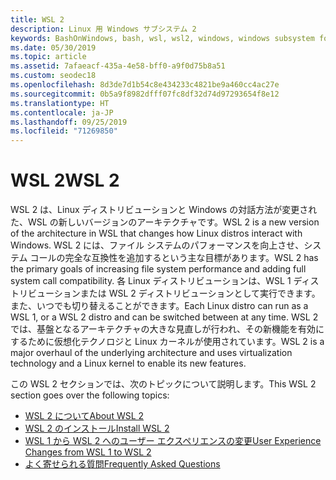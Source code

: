 ```yaml
---
title: WSL 2
description: Linux 用 Windows サブシステム 2
keywords: BashOnWindows, bash, wsl, wsl2, windows, windows subsystem for linux, windowssubsystem, ubuntu, debian, suse, windows 10, インストール
ms.date: 05/30/2019
ms.topic: article
ms.assetid: 7afaeacf-435a-4e58-bff0-a9f0d75b8a51
ms.custom: seodec18
ms.openlocfilehash: 8d3de7d1b54c8e434233c4821be9a460cc4ac27e
ms.sourcegitcommit: 0b5a9f8982dfff07fc8df32d74d97293654f8e12
ms.translationtype: HT
ms.contentlocale: ja-JP
ms.lasthandoff: 09/25/2019
ms.locfileid: "71269850"
---
```

# <a name="wsl-2"></a><span data-ttu-id="75681-104">WSL 2</span><span class="sxs-lookup"><span data-stu-id="75681-104">WSL 2</span></span>

<span data-ttu-id="75681-105">WSL 2 は、Linux ディストリビューションと Windows の対話方法が変更された、WSL の新しいバージョンのアーキテクチャです。</span><span class="sxs-lookup"><span data-stu-id="75681-105">WSL 2 is a new version of the architecture in WSL that changes how Linux distros interact with Windows.</span></span> <span data-ttu-id="75681-106">WSL 2 には、ファイル システムのパフォーマンスを向上させ、システム コールの完全な互換性を追加するという主な目標があります。</span><span class="sxs-lookup"><span data-stu-id="75681-106">WSL 2 has the primary goals of increasing file system performance and adding full system call compatibility.</span></span> <span data-ttu-id="75681-107">各 Linux ディストリビューションは、WSL 1 ディストリビューションまたは WSL 2 ディストリビューションとして実行できます。また、いつでも切り替えることができます。</span><span class="sxs-lookup"><span data-stu-id="75681-107">Each Linux distro can run as a WSL 1, or a WSL 2 distro and can be switched between at any time.</span></span> <span data-ttu-id="75681-108">WSL 2 では、基盤となるアーキテクチャの大きな見直しが行われ、その新機能を有効にするために仮想化テクノロジと Linux カーネルが使用されています。</span><span class="sxs-lookup"><span data-stu-id="75681-108">WSL 2 is a major overhaul of the underlying architecture and uses virtualization technology and a Linux kernel to enable its new features.</span></span>

<span data-ttu-id="75681-109">この WSL 2 セクションでは、次のトピックについて説明します。</span><span class="sxs-lookup"><span data-stu-id="75681-109">This WSL 2 section goes over the following topics:</span></span>

* [<span data-ttu-id="75681-110">WSL 2 について</span><span class="sxs-lookup"><span data-stu-id="75681-110">About WSL 2</span></span>](./wsl2-about.md)
* [<span data-ttu-id="75681-111">WSL 2 のインストール</span><span class="sxs-lookup"><span data-stu-id="75681-111">Install WSL 2</span></span>](./wsl2-install.md)
* [<span data-ttu-id="75681-112">WSL 1 から WSL 2 へのユーザー エクスペリエンスの変更</span><span class="sxs-lookup"><span data-stu-id="75681-112">User Experience Changes from WSL 1 to WSL 2</span></span>](./wsl2-ux-changes.md)
* [<span data-ttu-id="75681-113">よく寄せられる質問</span><span class="sxs-lookup"><span data-stu-id="75681-113">Frequently Asked Questions</span></span>](./wsl2-faq.md)